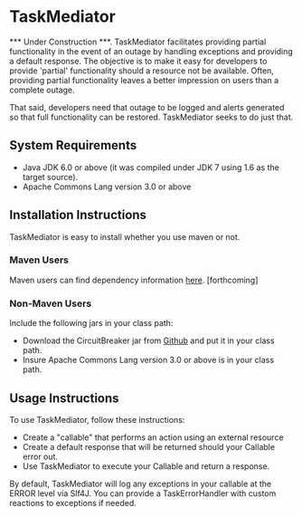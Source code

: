 # TaskMediator
*** Under Construction ***.  TaskMediator facilitates providing partial functionality in the event of an outage by handling exceptions and providing a default response.  The objective is to make it easy for developers to provide 'partial' functionality should a resource not be available.  Often, providing partial functionality leaves a better impression on users than a complete outage.

That said, developers need that outage to be logged and alerts generated so that full functionality can be restored.  TaskMediator seeks to do just that.

## System Requirements
* Java JDK 6.0 or above (it was compiled under JDK 7 using 1.6 as the target source).
* Apache Commons Lang version 3.0 or above

## Installation Instructions  
TaskMediator is easy to install whether you use maven or not.

### Maven Users  
Maven users can find dependency information [here](http://search.maven.org/#search%7Cga%7C1%7Ca%3A%22TaskMediator%22). [forthcoming]

### Non-Maven Users  
Include the following jars in your class path:  
* Download the CircuitBreaker jar from [Github](https://github.com/Derek-Ashmore/TaskMediator/releases) and put it in your class path.  
* Insure Apache Commons Lang version 3.0 or above is in your class path.  

## Usage Instructions  
To use TaskMediator, follow these instructions:  
* Create a "callable" that performs an action using an external resource
* Create a default response that will be returned should your Callable error out.
* Use TaskMediator to execute your Callable and return a response.

By default, TaskMediator will log any exceptions in your callable at the ERROR level via Slf4J.  You can provide a TaskErrorHandler with custom reactions to exceptions if needed.

 
